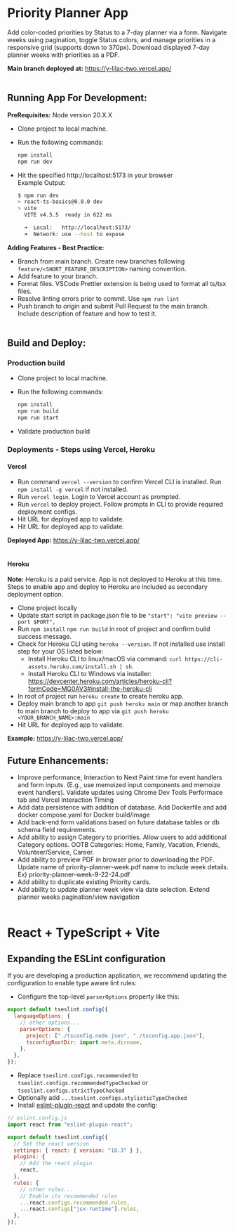# Priority Planner App

Add color-coded priorities by Status to a 7-day planner via a form. Navigate weeks using pagination, toggle Status colors, and manage priorities in a responsive grid (supports down to 370px).
Download displayed 7-day planner weeks with priorities as a PDF.

<b>Main branch deployed at:</b> https://y-lilac-two.vercel.app/
<br><br>

## Running App For Development:

<b>PreRequisites:</b>
Node version 20.X.X

- Clone project to local machine.

- Run the following commands:

  ```bash
  npm install
  npm run dev
  ```

- Hit the specified http://localhost:5173 in your browser
  <br>Example Output:

  ```bash
  $ npm run dev
  > react-ts-basics@0.0.0 dev
  > vite
    VITE v4.5.5  ready in 622 ms

    ➜  Local:   http://localhost:5173/
    ➜  Network: use --host to expose
  ```

<b>Adding Features - Best Practice:</b>

- Branch from main branch. Create new branches following `feature/<SHORT_FEATURE_DESCRIPTION>` naming convention.
- Add feature to your branch.
- Format files. VSCode Prettier extension is being used to format all ts/tsx files.
- Resolve linting errors prior to commit. Use `npm run lint`
- Push branch to origin and submit Pull Request to the main branch. Include description of feature and how to test it.
  <br><br>

## Build and Deploy:

### Production build

- Clone project to local machine.
- Run the following commands:

  ```bash
  npm install
  npm run build
  npm run start
  ```

- Validate production build

### Deployments - Steps using Vercel, Heroku

#### Vercel

- Run command `vercel --version` to confirm Vercel CLI is installed. Run `npm install -g vercel` if not installed.
- Run `vercel login`. Login to Vercel account as prompted.
- Run `vercel` to deploy project. Follow prompts in CLI to provide required deployment configs.
- Hit URL for deployed app to validate.
- Hit URL for deployed app to validate.

<b>Deployed App:</b> https://y-lilac-two.vercel.app/
<br>
<br>

#### Heroku

<b>Note:</b> Heroku is a paid service. App is not deployed to Heroku at this time. Steps to enable app and deploy to Heroku are included as secondary deployment option.

- Clone project locally
- Update start script in package.json file to be `"start": "vite preview --port $PORT",`
- Run `npm install` `npm run build` in root of project and confirm build success message.
- Check for Heroku CLI using `heroku --version`. If not installed use install step for your OS listed below:
  - Install Heroku CLI to linux/macOS via command: `curl https://cli-assets.heroku.com/install.sh | sh`. <br>
  - Install Heroku CLI to Windows via installer: https://devcenter.heroku.com/articles/heroku-cli?formCode=MG0AV3#install-the-heroku-cli
- In root of project run `heroku create` to create heroku app.
- Deploy main branch to app `git push heroku main` or map another branch to main branch to deploy to app via `git push heroku <YOUR_BRANCH_NAME>:main`
- Hit URL for deployed app to validate.

<b>Example:</b> https://y-lilac-two.vercel.app/
<br>

## Future Enhancements:

- Improve performance, Interaction to Next Paint time for event handlers and form inputs. (E.g., use memoized input components and memoize event handlers). Validate updates using Chrome Dev Tools Performace tab and Vercel Interaction Timing
- Add data persistence with addition of database. Add Dockerfile and add docker compose.yaml for Docker build/image
- Add back-end form validations based on future database tables or db schema field requirements.
- Add ability to assign Category to priorities. Allow users to add additional Category options. OOTB Categories: Home, Family, Vacation, Friends, Volunteer/Service, Career.
- Add ability to preview PDF in browser prior to downloading the PDF. Update name of priority-planner-week.pdf name to include week details. Ex) priority-planner-week-9-22-24.pdf
- Add ability to duplicate existing Priority cards.
- Add ability to update planner week view via date selection. Extend planner weeks pagination/view navigation
  <br><br>

# React + TypeScript + Vite

## Expanding the ESLint configuration

If you are developing a production application, we recommend updating the configuration to enable type aware lint rules:

- Configure the top-level `parserOptions` property like this:

```js
export default tseslint.config({
  languageOptions: {
    // other options...
    parserOptions: {
      project: ["./tsconfig.node.json", "./tsconfig.app.json"],
      tsconfigRootDir: import.meta.dirname,
    },
  },
});
```

- Replace `tseslint.configs.recommended` to `tseslint.configs.recommendedTypeChecked` or `tseslint.configs.strictTypeChecked`
- Optionally add `...tseslint.configs.stylisticTypeChecked`
- Install [eslint-plugin-react](https://github.com/jsx-eslint/eslint-plugin-react) and update the config:

```js
// eslint.config.js
import react from "eslint-plugin-react";

export default tseslint.config({
  // Set the react version
  settings: { react: { version: "18.3" } },
  plugins: {
    // Add the react plugin
    react,
  },
  rules: {
    // other rules...
    // Enable its recommended rules
    ...react.configs.recommended.rules,
    ...react.configs["jsx-runtime"].rules,
  },
});
```
